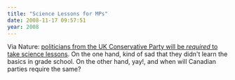 ```yaml
---
title: "Science Lessons for MPs"
date: 2008-11-17 09:57:51
year: 2008
---
```

Via Nature: <a href="http://blogs.nature.com/news/thegreatbeyond/2008/11/compulsory_science_lessons_for.html">politicians from the UK Conservative Party will be <em>required</em> to take science lessons</a>. On the one hand, kind of sad that they didn't learn the basics in grade school.  On the other hand, yay!, and when will Canadian parties require the same?
